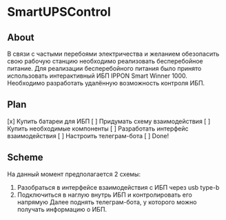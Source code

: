 # SmartUPSControl

## About
В связи с частыми перебоями электричества и желанием обезопасить свою рабочую станцию необходимо реализовать бесперебойное питание. Для реализации бесперебойного питания было принято использовать интерактивный ИБП IPPON Smart Winner 1000. Необходимо разработать удалённую возможность контроля ИБП.
## Plan
[x] Купить батареи для ИБП
[ ] Придумать схему взаимодействия
[ ] Купить необходимые компоненты
[ ] Разработать интерфейс взаимодействия
[ ] Настроить телеграм-бота
[ ] Done!
## Scheme 
На данный момент предполагается 2 схемы:
1. Разобраться в интерфейсе взаимодействия с ИБП через usb type-b
2. Подключиться в наглую внутрь ИБП и контролировать его напрямую
Далее поднять телеграм-бота, у которого можно получать информацию о ИБП.